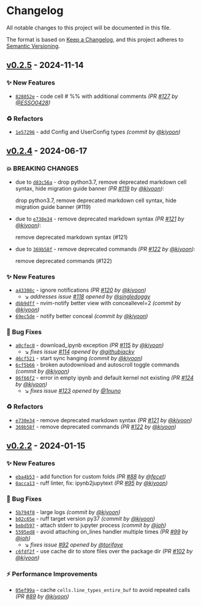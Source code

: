 # Changelog
All notable changes to this project will be documented in this file.

The format is based on [Keep a Changelog](https://keepachangelog.com/en/1.0.0/),
and this project adheres to [Semantic Versioning](https://semver.org/spec/v2.0.0.html).

## [v0.2.5] - 2024-11-14
### :sparkles: New Features
- [`828052e`](https://github.com/kiyoon/jupynium.nvim/commit/828052ece86a5470f97247f6621e8a577154ee41) - code cell # %% with additional comments *(PR [#127](https://github.com/kiyoon/jupynium.nvim/pull/127) by [@ESSO0428](https://github.com/ESSO0428))*

### :recycle: Refactors
- [`1e57296`](https://github.com/kiyoon/jupynium.nvim/commit/1e572965813719c9ef123f777d79814e91d1a2cf) - add Config and UserConfig types *(commit by [@kiyoon](https://github.com/kiyoon))*


## [v0.2.4] - 2024-06-17
### :boom: BREAKING CHANGES
- due to [`d83c56a`](https://github.com/kiyoon/jupynium.nvim/commit/d83c56a9c886ded0b1ff6fe1e5a39512d7a06901) - drop python3.7, remove deprecated markdown cell syntax, hide migration guide banner *(PR [#119](https://github.com/kiyoon/jupynium.nvim/pull/119) by [@kiyoon](https://github.com/kiyoon))*:

  drop python3.7, remove deprecated markdown cell syntax, hide migration guide banner (#119)

- due to [`e730e34`](https://github.com/kiyoon/jupynium.nvim/commit/e730e34fce0015f6227dfa77cf48c525cca366a2) - remove deprecated markdown syntax *(PR [#121](https://github.com/kiyoon/jupynium.nvim/pull/121) by [@kiyoon](https://github.com/kiyoon))*:

  remove deprecated markdown syntax (#121)

- due to [`369b58f`](https://github.com/kiyoon/jupynium.nvim/commit/369b58fca4af3718f8312cb10988b3fdc2892b4f) - remove deprecated commands *(PR [#122](https://github.com/kiyoon/jupynium.nvim/pull/122) by [@kiyoon](https://github.com/kiyoon))*:

  remove deprecated commands (#122)


### :sparkles: New Features
- [`a43308c`](https://github.com/kiyoon/jupynium.nvim/commit/a43308c2929479e1fc18be9cd991fc4a5a566ad9) - ignore notifications *(PR [#120](https://github.com/kiyoon/jupynium.nvim/pull/120) by [@kiyoon](https://github.com/kiyoon))*
  - :arrow_lower_right: *addresses issue [#118](https://github.com/kiyoon/jupynium.nvim/issues/118) opened by [@singledoggy](https://github.com/singledoggy)*
- [`dbb9dff`](https://github.com/kiyoon/jupynium.nvim/commit/dbb9dffb6d1f5502c4caa028fe3571eccd5a2403) - nvim-notify better view with conceallevel=2 *(commit by [@kiyoon](https://github.com/kiyoon))*
- [`69ec5de`](https://github.com/kiyoon/jupynium.nvim/commit/69ec5dea0ac96b3719db69f82a1167ee328cc5ce) - notify better conceal *(commit by [@kiyoon](https://github.com/kiyoon))*

### :bug: Bug Fixes
- [`a0cfec0`](https://github.com/kiyoon/jupynium.nvim/commit/a0cfec051f47b72f4501970e5103120dd71891c2) - download_ipynb exception *(PR [#115](https://github.com/kiyoon/jupynium.nvim/pull/115) by [@kiyoon](https://github.com/kiyoon))*
  - :arrow_lower_right: *fixes issue [#114](https://github.com/kiyoon/jupynium.nvim/issues/114) opened by [@githubjacky](https://github.com/githubjacky)*
- [`46cf521`](https://github.com/kiyoon/jupynium.nvim/commit/46cf521f408e2e7783e8526b606e0bf1bf78e659) - start sync hanging *(commit by [@kiyoon](https://github.com/kiyoon))*
- [`6cf5b66`](https://github.com/kiyoon/jupynium.nvim/commit/6cf5b66fa7d73673af11fb8dc6305cec1e1d1cc3) - broken autodownload and autoscroll toggle commands *(commit by [@kiyoon](https://github.com/kiyoon))*
- [`06f66f2`](https://github.com/kiyoon/jupynium.nvim/commit/06f66f25e9db861e7774657e2c55ac70fb1fba7c) - error in empty ipynb and default kernel not existing *(PR [#124](https://github.com/kiyoon/jupynium.nvim/pull/124) by [@kiyoon](https://github.com/kiyoon))*
  - :arrow_lower_right: *fixes issue [#123](https://github.com/kiyoon/jupynium.nvim/issues/123) opened by [@1nuno](https://github.com/1nuno)*

### :recycle: Refactors
- [`e730e34`](https://github.com/kiyoon/jupynium.nvim/commit/e730e34fce0015f6227dfa77cf48c525cca366a2) - remove deprecated markdown syntax *(PR [#121](https://github.com/kiyoon/jupynium.nvim/pull/121) by [@kiyoon](https://github.com/kiyoon))*
- [`369b58f`](https://github.com/kiyoon/jupynium.nvim/commit/369b58fca4af3718f8312cb10988b3fdc2892b4f) - remove deprecated commands *(PR [#122](https://github.com/kiyoon/jupynium.nvim/pull/122) by [@kiyoon](https://github.com/kiyoon))*


## [v0.2.2] - 2024-01-15
### :sparkles: New Features
- [`eba4b53`](https://github.com/kiyoon/jupynium.nvim/commit/eba4b5368349b1fa270ac38a7a28842d54c96f71) - add function for custom folds *(PR [#88](https://github.com/kiyoon/jupynium.nvim/pull/88) by [@fecet](https://github.com/fecet))*
- [`0acca13`](https://github.com/kiyoon/jupynium.nvim/commit/0acca13f90c92dfbbe4a45d34bc6d749c5c6ee82) - ruff linter, fix: ipynb2jupytext *(PR [#95](https://github.com/kiyoon/jupynium.nvim/pull/95) by [@kiyoon](https://github.com/kiyoon))*

### :bug: Bug Fixes
- [`5b794f8`](https://github.com/kiyoon/jupynium.nvim/commit/5b794f87610636ea50cf226235c00f2835fe632e) - large logs *(commit by [@kiyoon](https://github.com/kiyoon))*
- [`b02c65e`](https://github.com/kiyoon/jupynium.nvim/commit/b02c65e35c80ebeee4edb45897385857e4836625) - ruff target version py37 *(commit by [@kiyoon](https://github.com/kiyoon))*
- [`bebd597`](https://github.com/kiyoon/jupynium.nvim/commit/bebd59723869849a89976abda0655c6f4e858d65) - attach stderr to jupyter process *(commit by [@joh](https://github.com/joh))*
- [`5595ed8`](https://github.com/kiyoon/jupynium.nvim/commit/5595ed8ddf4cbdccf8ac139ead5e315cceeeedfc) - avoid attaching on_lines handler multiple times *(PR [#99](https://github.com/kiyoon/jupynium.nvim/pull/99) by [@joh](https://github.com/joh))*
  - :arrow_lower_right: *fixes issue [#92](undefined) opened by [@torifaye](https://github.com/torifaye)*
- [`c6fdf2f`](https://github.com/kiyoon/jupynium.nvim/commit/c6fdf2f38512d822d7444d58c1aa58703e004ee6) - use cache dir to store files over the package dir *(PR [#102](https://github.com/kiyoon/jupynium.nvim/pull/102) by [@kiyoon](https://github.com/kiyoon))*

### :zap: Performance Improvements
- [`05ef99a`](https://github.com/kiyoon/jupynium.nvim/commit/05ef99a10240377b2af7549cf8681f8e60bb469e) - cache `cells.line_types_entire_buf` to avoid repeated calls *(PR [#89](https://github.com/kiyoon/jupynium.nvim/pull/89) by [@kiyoon](https://github.com/kiyoon))*


[v0.2.2]: https://github.com/kiyoon/jupynium.nvim/compare/v0.2.1...v0.2.2
[v0.2.3]: https://github.com/kiyoon/jupynium.nvim/compare/v0.2.2...v0.2.3
[v0.2.4]: https://github.com/kiyoon/jupynium.nvim/compare/v0.2.2...v0.2.4
[v0.2.5]: https://github.com/kiyoon/jupynium.nvim/compare/v0.2.4...v0.2.5
